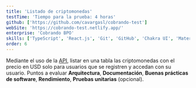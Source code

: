 ```yaml
---
title: 'Listado de criptomonedas'
testTime: 'Tiempo para la prueba: 4 horas'
github: ['https://github.com/cavargasl/cobrando-test']
webSite: 'https://cobrando-test.netlify.app/'
enterprise: 'Cobrando BPO'
skills: ['TypeScript', 'React.js', 'Git', 'GitHub', 'Chakra UI', 'Material UI', 'SASS', 'Redux', 'Axios', 'React Query']
order: 6
---
```


Mediante el uso de la [API](https://www.coinlore.com/cryptocurrency-data-api), listar en una tabla las criptomonedas con el precio en USD solo para usuarios que se registren y accedan con su usuario. Puntos a evaluar **Arquitectura**, **Documentación**, **Buenas prácticas de software**, **Rendimiento**, **Pruebas unitarias** (opcional).
